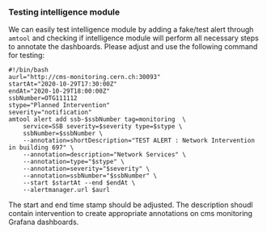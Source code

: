 ### Testing intelligence module
We can easily test intelligence module by adding a fake/test alert
through `amtool` and checking if intelligence module will perform
all necessary steps to annotate the dashboards. Please adjust
and use the following command for testing:
```
#!/bin/bash
aurl="http://cms-monitoring.cern.ch:30093"
startAt="2020-10-29T17:30:00Z"
endAt="2020-10-29T18:00:00Z"
ssbNumber=OTG111112
stype="Planned Intervention"
severity="notification"
amtool alert add ssb-$ssbNumber tag=monitoring  \
    service=SSB severity=$severity type=$stype \
    ssbNumber=$ssbNumber \
    --annotation=shortDescription="TEST ALERT : Network Intervention in building 697" \
    --annotation=description="Network Services" \
    --annotation=type="$stype" \
    --annotation=severity="$severity" \
    --annotation=ssbNumber="$ssbNumber" \
    --start $startAt --end $endAt \
    --alertmanager.url $aurl
```

The start and end time stamp should be adjusted. The description shoudl contain
intervention to create appropriate annotations on cms monitoring Grafana dashboards.
